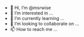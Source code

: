 - 👋 Hi, I’m @msrwise
- 👀 I’m interested in ...
- 🌱 I’m currently learning ...
- 💞️ I’m looking to collaborate on ...
- 📫 How to reach me ...

<!---
msrwise/msrwise is a ✨ special ✨ repository because its `README.md` (this file) appears on your GitHub profile.
You can click the Preview link to take a look at your changes.
--->
